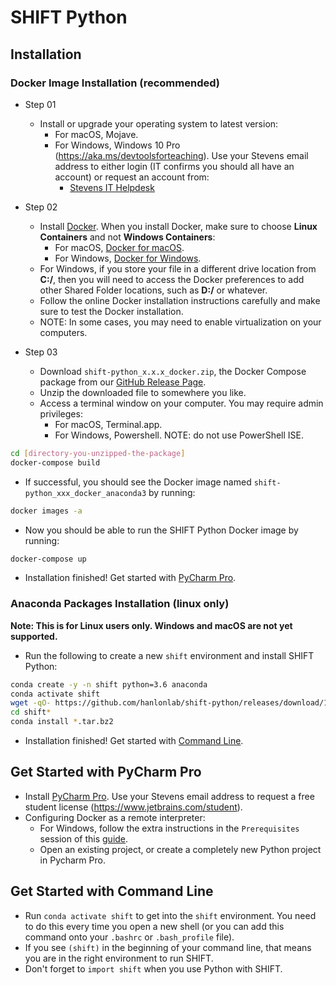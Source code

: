 [header]: # "To generate a html version of this document:"
[pandoc]: # "pandoc README.md -c ../shift-main/Templates/github.css -o README.html -s --self-contained"

# SHIFT Python

## Installation

### Docker Image Installation (recommended)

- Step 01
    - Install or upgrade your operating system to latest version:
        - For macOS, Mojave.
        - For Windows, Windows 10 Pro (https://aka.ms/devtoolsforteaching). Use your Stevens email address to either login (IT confirms you should all have an account) or request an account from:
            - [Stevens IT Helpdesk](https://sit.teamdynamix.com/TDClient/Requests/ServiceDet?ID=19685)

- Step 02
    - Install [Docker](https://www.docker.com/products/docker-desktop). When you install Docker, make sure to choose **Linux Containers** and not **Windows Containers**:
        - For macOS, [Docker for macOS](https://store.docker.com/editions/community/docker-ce-desktop-mac).
        - For Windows, [Docker for Windows](https://store.docker.com/editions/community/docker-ce-desktop-windows).
    - For Windows, if you store your file in a different drive location from **C:/**, then you will need to access the Docker preferences to add other Shared Folder locations, such as **D:/** or whatever.
    - Follow the online Docker installation instructions carefully and make sure to test the Docker installation.
    - NOTE: In some cases, you may need to enable virtualization on your computers.

- Step 03
    - Download `shift-python_x.x.x_docker.zip`, the Docker Compose package from our [GitHub Release Page](https://github.com/hanlonlab/shift-python/releases).
    - Unzip the downloaded file to somewhere you like.
    - Access a terminal window on your computer. You may require admin privileges:
        - For macOS, Terminal.app.
        - For Windows, Powershell. NOTE: do not use PowerShell ISE.

```bash
cd [directory-you-unzipped-the-package]
docker-compose build
```

- If successful, you should see the Docker image named `shift-python_xxx_docker_anaconda3` by running:

```bash
docker images -a
```

- Now you should be able to run the SHIFT Python Docker image by running:

```bash
docker-compose up
```

- Installation finished! Get started with [PyCharm Pro](#get-started-with-pycharm-pro).

### Anaconda Packages Installation (linux only)

**Note: This is for Linux users only. Windows and macOS are not yet supported.**

- Run the following to create a new `shift` environment and install SHIFT Python:

```bash
conda create -y -n shift python=3.6 anaconda
conda activate shift
wget -qO- https://github.com/hanlonlab/shift-python/releases/download/1.0.0/shift-python_1.0.0_conda_linux64.zip | bsdtar -xvf-
cd shift*
conda install *.tar.bz2
```

- Installation finished! Get started with [Command Line](#get-started-with-command-line).

## Get Started with PyCharm Pro

- Install [PyCharm Pro](https://www.jetbrains.com/pycharm). Use your Stevens email address to request a free student license (https://www.jetbrains.com/student).
- Configuring Docker as a remote interpreter:
    - For Windows, follow the extra instructions in the `Prerequisites` session of this [guide](https://www.jetbrains.com/help/pycharm/using-docker-as-a-remote-interpreter.html).
    - Open an existing project, or create a completely new Python project in Pycharm Pro.

## Get Started with Command Line

- Run `conda activate shift` to get into the `shift` environment. You need to do this every time you open a new shell (or you can add this command onto your `.bashrc` or `.bash_profile` file).
- If you see `(shift)` in the beginning of your command line, that means you are in the right environment to run SHIFT.
- Don't forget to `import shift` when you use Python with SHIFT.
